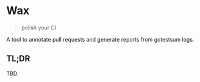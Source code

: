# Wax

> polish your CI

A tool to annotate pull requests and generate reports from gotestsum logs.

## TL;DR

TBD.
